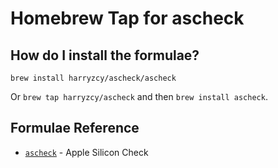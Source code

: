 # Homebrew Tap for ascheck

## How do I install the formulae?

`brew install harryzcy/ascheck/ascheck`

Or `brew tap harryzcy/ascheck` and then `brew install ascheck`.

## Formulae Reference

- [`ascheck`](https://github.com/harryzcy/ascheck) - Apple Silicon Check
